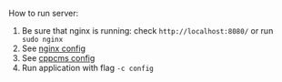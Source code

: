 How to run server:

1. Be sure that nginx is running: check `http://localhost:8080/` or run ` sudo nginx`
2. See [nginx config](../master/src/nginx.conf)
3. See [cppcms config](../master/src/config)
4. Run application with flag `-c config`
